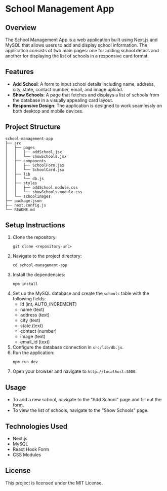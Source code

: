 # School Management App

## Overview
The School Management App is a web application built using Next.js and MySQL that allows users to add and display school information. The application consists of two main pages: one for adding school details and another for displaying the list of schools in a responsive card format.

## Features
- **Add School**: A form to input school details including name, address, city, state, contact number, email, and image upload.
- **Show Schools**: A page that fetches and displays a list of schools from the database in a visually appealing card layout.
- **Responsive Design**: The application is designed to work seamlessly on both desktop and mobile devices.

## Project Structure
```
school-management-app
├── src
│   ├── pages
│   │   ├── addSchool.jsx
│   │   └── showSchools.jsx
│   ├── components
│   │   ├── SchoolForm.jsx
│   │   └── SchoolCard.jsx
│   ├── lib
│   │   └── db.js
│   ├── styles
│   │   ├── addSchool.module.css
│   │   └── showSchools.module.css
│   └── schoolImages
├── package.json
├── next.config.js
└── README.md
```

## Setup Instructions
1. Clone the repository:
   ```
   git clone <repository-url>
   ```
2. Navigate to the project directory:
   ```
   cd school-management-app
   ```
3. Install the dependencies:
   ```
   npm install
   ```
4. Set up the MySQL database and create the `schools` table with the following fields:
   - id (int, AUTO_INCREMENT)
   - name (text)
   - address (text)
   - city (text)
   - state (text)
   - contact (number)
   - image (text)
   - email_id (text)
5. Configure the database connection in `src/lib/db.js`.
6. Run the application:
   ```
   npm run dev
   ```
7. Open your browser and navigate to `http://localhost:3000`.

## Usage
- To add a new school, navigate to the "Add School" page and fill out the form.
- To view the list of schools, navigate to the "Show Schools" page.

## Technologies Used
- Next.js
- MySQL
- React Hook Form
- CSS Modules

## License
This project is licensed under the MIT License.